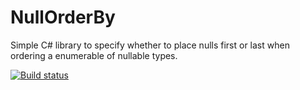 # NullOrderBy
Simple C# library to specify whether to place nulls first or last when ordering a enumerable of nullable types.

[![Build status](https://ci.appveyor.com/api/projects/status/k65uuhcf2oq8mbf6/branch/master?svg=true)](https://ci.appveyor.com/project/parekhkb/orderbynullslast/branch/master)
